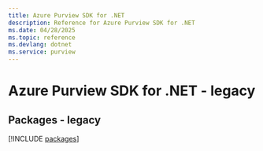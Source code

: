 ```yaml
---
title: Azure Purview SDK for .NET
description: Reference for Azure Purview SDK for .NET
ms.date: 04/28/2025
ms.topic: reference
ms.devlang: dotnet
ms.service: purview
---
```

# Azure Purview SDK for .NET - legacy
## Packages - legacy
[!INCLUDE [packages](purview-index.md)]